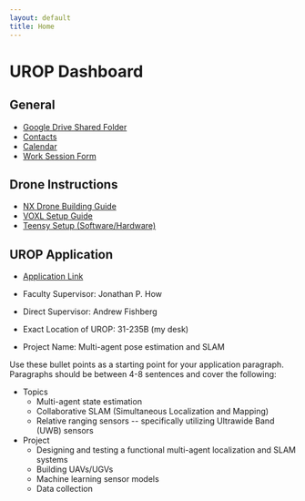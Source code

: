 ```yaml
---
layout: default
title: Home
---
```


# UROP Dashboard

## General
* [Google Drive Shared Folder](https://drive.google.com/drive/folders/11iFi62ZjTSaMV5Z4R779sbZlZgVw_f-d?usp=sharing)
* [Contacts](https://docs.google.com/spreadsheets/d/1q2cmBMolhnMDU9ZlaqaOYJ6JGovIIAYwiRXSeAX4QSA/edit?usp=sharing)
* [Calendar](https://calendar.google.com/calendar/u/0?cid=Y19mNjU3OTVjMzExNmExZGZmYzM0MTAwZDNlZWE5MDJmYjQ2YTA5YzYxZGE0YTNkMWJmOTlhMWM3ZWVjODI4M2RhQGdyb3VwLmNhbGVuZGFyLmdvb2dsZS5jb20)
* [Work Session Form](https://forms.gle/nyEen5AVvE2fDqYB8)

## Drone Instructions
* [NX Drone Building Guide](https://gitlab.com/mit-acl/fsw/vehicle-builds/nx)
* [VOXL Setup Guide](https://gitlab.com/mit-acl/fsw/vehicle-builds/nx/-/wikis/NX-VOXL-Setup-Guide)
* [Teensy Setup (Software/Hardware)](https://gitlab.com/mit-acl/fsw/vehicle-builds/nx/-/wikis/Teensy-Setup)

## UROP Application
* [Application Link](https://eduapps.mit.edu/uropweb/home.mit)

* Faculty Supervisor: Jonathan P. How
* Direct Supervisor: Andrew Fishberg
* Exact Location of UROP: 31-235B (my desk)
* Project Name: Multi-agent pose estimation and SLAM

Use these bullet points as a starting point for your application paragraph. Paragraphs should be between 4-8 sentences and cover the following:

* Topics
    * Multi-agent state estimation
    * Collaborative SLAM (Simultaneous Localization and Mapping)
    * Relative ranging sensors -- specifically utilizing Ultrawide Band (UWB) sensors
* Project
    * Designing and testing a functional multi-agent localization and SLAM systems
    * Building UAVs/UGVs
    * Machine learning sensor models
    * Data collection
